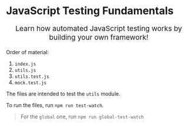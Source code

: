 
# JavaScript Testing Fundamentals

<p align="center" style="font-size: 1.2rem;">
  Learn how automated JavaScript testing works by building your own framework!
</p>



Order of material:

1.  `index.js`
2.  `utils.js`
3.  `utils.test.js`
4.  `mock.test.js`

The files are intended to test the `utils` module.

To run the files, run `npm run test-watch`.

> For the `global` one, run `npm run global-test-watch`
